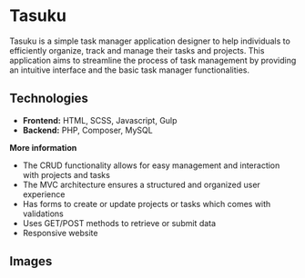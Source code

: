 # Tasuku

Tasuku is a simple task manager application designer to help individuals to efficiently organize, track and manage their tasks and projects. This application aims to streamline the process of task management by providing an intuitive interface and the basic task manager functionalities.



## Technologies

- <strong>Frontend:</strong> HTML, SCSS, Javascript, Gulp
- <strong>Backend:</strong> PHP, Composer, MySQL


<strong>More information</strong>

- The CRUD functionality allows for easy management and interaction with projects and tasks
- The MVC architecture ensures a structured and organized user experience
- Has forms to create or update projects or tasks which comes with validations
- Uses GET/POST methods to retrieve or submit data
- Responsive website


## Images
